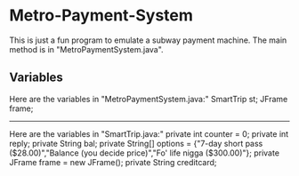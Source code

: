 # Metro-Payment-System
This is just a fun program to emulate a subway payment machine.
The main method is in "MetroPaymentSystem.java".

Variables
---------
Here are the variables in "MetroPaymentSystem.java:"
SmartTrip st;
JFrame frame;







-----------------------------------------------------------------
Here are the variables in "SmartTrip.java:"
private int counter = 0;
	private int reply;
	private String bal;
	private String[] options = {"7-day short pass ($28.00)","Balance (you decide price)","Fo' life nigga ($300.00)"};
	private JFrame frame = new JFrame();
	private String creditcard;

